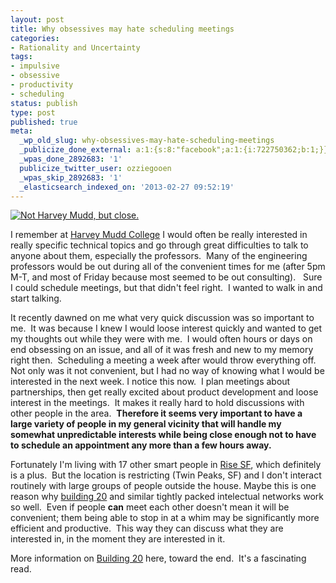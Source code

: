 ```yaml
---
layout: post
title: Why obsessives may hate scheduling meetings
categories:
- Rationality and Uncertainty
tags:
- impulsive
- obsessive
- productivity
- scheduling
status: publish
type: post
published: true
meta:
  _wp_old_slug: why-obsessives-may-hate-scheduling-meetings
  _publicize_done_external: a:1:{s:8:"facebook";a:1:{i:722750362;b:1;}}
  _wpas_done_2892683: '1'
  publicize_twitter_user: ozziegooen
  _wpas_skip_2892683: '1'
  _elasticsearch_indexed_on: '2013-02-27 09:52:19'
---
```

[ ![Not Harvey Mudd, but close.](http://bowlabs.files.wordpress.com/2013/02/b1_north_hallway1.jpg) ](http://bowlabs.files.wordpress.com/2013/02/b1_north_hallway1.jpg)

I remember at [Harvey Mudd College](http://www.hmc.edu/) I would often be really interested in really specific technical topics and go through great difficulties to talk to anyone about them, especially the professors.  Many of the engineering professors would be out during all of the convenient times for me (after 5pm M-T, and most of Friday because most seemed to be out consulting).   Sure I could schedule meetings, but that didn't feel right.  I wanted to walk in and start talking. 

It recently dawned on me what very quick discussion was so important to me.  It was because I knew I would loose interest quickly and wanted to get my thoughts out while they were with me.  I would often hours or days on end obsessing on an issue, and all of it was fresh and new to my memory right then.  Scheduling a meeting a week after would throw everything off. Not only was it not convenient, but I had no way of knowing what I would be interested in the next week. I notice this now.  I plan meetings about partnerships, then get really excited about product development and loose interest in the meetings.  It makes it really hard to hold discussions with other people in the area.  **Therefore it seems very important to have a large variety of people in my general vicinity that will handle my somewhat unpredictable interests while being close enough not to have to schedule an appointment any more than a few hours away.** 

Fortunately I'm living with 17 other smart people in [Rise SF](http://risesf.com/), which definitely is a plus.  But the location is restricting (Twin Peaks, SF) and I don't interact routinely with large groups of people outside the house. Maybe this is one reason why [building 20](http://en.wikipedia.org/wiki/Building_20) and similar tightly packed intelectual networks work so well.  Even if people **can** meet each other doesn't mean it will be convenient; them being able to stop in at a whim may be significantly more efficient and productive.  This way they can discuss what they are interested in, in the moment they are interested in it.  

More information on [Building 20](http://www.newyorker.com/reporting/2012/01/30/120130fa_fact_lehrer?currentPage=all) here, toward the end.  It's a fascinating read.
